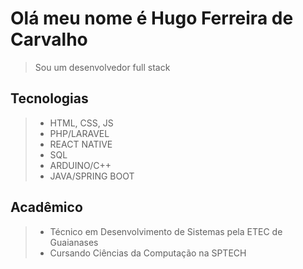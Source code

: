 # Olá meu nome é Hugo Ferreira de Carvalho
> Sou um desenvolvedor full stack

## Tecnologias

> * HTML, CSS, JS
> * PHP/LARAVEL
> * REACT NATIVE
> * SQL
> * ARDUINO/C++
> * JAVA/SPRING BOOT

## Acadêmico 

> * Técnico em Desenvolvimento de Sistemas pela ETEC de Guaianases
> * Cursando Ciências da Computação na SPTECH
